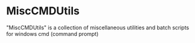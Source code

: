 # MiscCMDUtils
"MiscCMDUtils" is a collection of miscellaneous utilities and batch scripts for windows cmd (command prompt)
